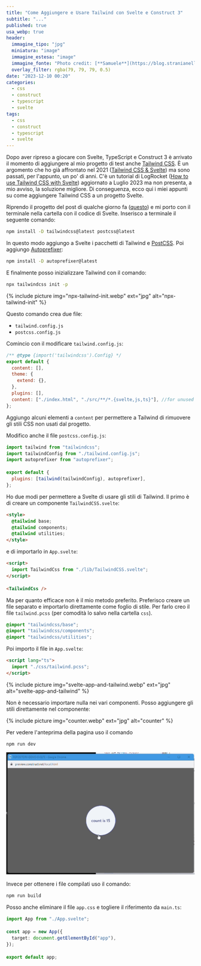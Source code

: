 ```yaml
---
title: "Come Aggiungere e Usare Tailwind con Svelte e Construct 3"
subtitle: "..."
published: true
usa_webp: true
header:
  immagine_tipo: "jpg"
  miniatura: "image"
  immagine_estesa: "image"
  immagine_fonte: "Photo credit: [**Samuele**](https://blog.stranianelli.com/)"
  overlay_filter: rgba(79, 79, 79, 0.5)
date: "2023-12-10 00:20"
categories:
  - css
  - construct
  - typescript
  - svelte
tags:
  - css
  - construct
  - typescript
  - svelte
---
```


Dopo aver ripreso a giocare con Svelte, TypeScript e Construct 3 è arrivato il momento di aggiungere al mio progetto di test anche [Tailwind CSS](https://tailwindcss.com/). È un argomento che ho già affrontato nel 2021 ([Tailwind CSS & Svelte](https://blog.stranianelli.com/tailwind-and-svelte/)) ma sono passati, per l'appunto, un po' di anni. C'è un tutorial di LogRocket ([How to use Tailwind CSS with Svelte](https://blog.logrocket.com/how-to-use-tailwind-css-svelte/)) aggiornato a Luglio 2023 ma non presenta, a mio avviso, la soluzione migliore. Di conseguenza, ecco qui i miei appunti su come aggiungere Tailwind CSS a un progetto Svelte.

Riprendo il progetto del post di qualche giorno fa ([questo](https://blog.stranianelli.com/using-typescript-and-svelte-in-construct/)) e mi porto con il terminale nella cartella con il codice di Svelte. Inserisco a terminale il seguente comando:

```bash
npm install -D tailwindcss@latest postcss@latest
```

In questo modo aggiungo a Svelte i pacchetti di Tailwind e [PostCSS](https://postcss.org/). Poi aggiungo [Autoprefixer](https://www.npmjs.com/package/autoprefixer):

```bash
npm install -D autoprefixer@latest
```

E finalmente posso inizializzare Tailwind con il comando:

```bash
npx tailwindcss init -p
```

{% include picture img="npx-tailwind-init.webp" ext="jpg" alt="npx-tailwind-init" %}

Questo comando crea due file:

- `tailwind.config.js`
- `postcss.config.js`

Comincio con il modificare `tailwind.config.js`:

```js
/** @type {import('tailwindcss').Config} */
export default {
  content: [],
  theme: {
    extend: {},
  },
  plugins: [],
  content: ["./index.html", "./src/**/*.{svelte,js,ts}"], //for unused css
};
```

Aggiungo alcuni elementi a `content` per permettere a Tailwind di rimuovere gli stili CSS non usati dal progetto.

Modifico anche il file `postcss.config.js`:

```js
import tailwind from "tailwindcss";
import tailwindConfig from "./tailwind.config.js";
import autoprefixer from "autoprefixer";

export default {
  plugins: [tailwind(tailwindConfig), autoprefixer],
};
```

Ho due modi per permettere a Svelte di usare gli stili di Tailwind. Il primo è di creare un componente `TailwindCSS.svelte`:

```html
<style>
  @tailwind base;
  @tailwind components;
  @tailwind utilities;
</style>
```

e di importarlo in `App.svelte`:

```html
<script>
  import TailwindCss from "./lib/TailwindCSS.svelte";
</script>

<TailwindCss />
```

Ma per quanto efficace non è il mio metodo preferito. Preferisco creare un file separato e importarlo direttamente come foglio di stile. Per farlo creo il file `tailwind.pcss` (per comodità lo salvo nella cartella `css`).

```css
@import "tailwindcss/base";
@import "tailwindcss/components";
@import "tailwindcss/utilities";
```

Poi importo il file in `App.svelte`:

```html
<script lang="ts">
  import "./css/tailwind.pcss";
</script>
```

{% include picture img="svelte-app-and-tailwind.webp" ext="jpg" alt="svelte-app-and-tailwind" %}

Non è necessario importare nulla nei vari componenti. Posso aggiungere gli stili direttamente nel componente:

{% include picture img="counter.webp" ext="jpg" alt="counter" %}

Per vedere l'anteprima della pagina uso il comando

```bash
npm run dev
```

![c3 gif](https://raw.githubusercontent.com/el3um4s/strani-anelli-blog/master/_posts/2023/2023-12-10-using-tailwind-with-svelte-it/preview.gif)

Invece per ottenere i file compilati uso il comando:

```bash
npm run build
```

Posso anche eliminare il file `app.css` e togliere il riferimento da `main.ts`:

```ts
import App from "./App.svelte";

const app = new App({
  target: document.getElementById("app"),
});

export default app;
```
